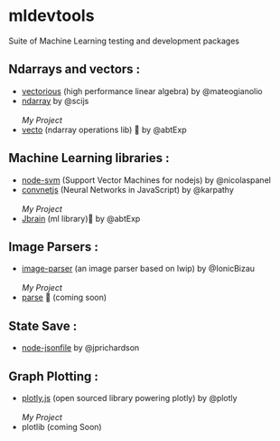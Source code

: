 # mldevtools
Suite of Machine Learning testing and development packages

## Ndarrays and vectors :
* <a href='https://github.com/mateogianolio/vectorious'>vectorious</a> (high performance linear algebra) by @mateogianolio
* <a href='https://github.com/scijs/ndarray'>ndarray</a> by @scijs
 <br /><br />*My Project* 
* <a href='https://github.com/abtexp/vecto'>vecto</a> (ndarray operations lib) :construction: by @abtExp

## Machine Learning libraries :
* <a href='https://github.com/nicolaspanel/node-svm'>node-svm</a> (Support Vector Machines for nodejs) by @nicolaspanel
* <a href='https://github.com/karpathy/convnetjs'>convnetjs</a> (Neural Networks in JavaScript) by @karpathy
 <br /><br />*My Project*
* <a href='https://github.com/abtexp/JBrain'>Jbrain</a> (ml library):construction: by @abtExp

## Image Parsers :
* <a href='https://github.com/IonicaBizau/image-parser'>image-parser</a> (an image parser based on lwip) by @IonicBizau
 <br /><br />*My Project*
* <a href='https://github.com/abtexp/parse'>parse</a> :construction: (coming soon)

## State Save :
* <a href='https://github.com/jprichardson/node-jsonfile'>node-jsonfile</a> by @jprichardson

## Graph Plotting :
* <a href='https://github.com/plotly/plotly.js'>plotly.js</a> (open sourced library powering plotly) by @plotly
 <br /><br />*My Project*
* plotlib (coming Soon)
